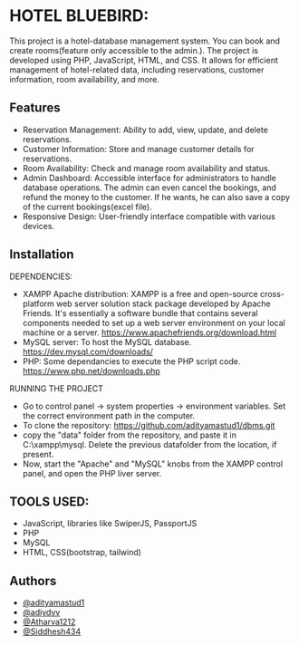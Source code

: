 
# HOTEL BLUEBIRD: 


This project is a hotel-database management system. You can book and create rooms(feature only accessible to the admin.). The project is developed using PHP, JavaScript, HTML, and CSS. It allows for efficient management of hotel-related data, including reservations, customer information, room availability, and more.




## Features

- Reservation Management: Ability to add, view, update, and delete reservations.
- Customer Information: Store and manage customer details for reservations.
- Room Availability: Check and manage room availability and status.
- Admin Dashboard: Accessible interface for administrators to handle database operations. The admin can even cancel the bookings, and refund the money to the customer. If he wants, he can also save a copy of the current bookings(excel file).
- Responsive Design: User-friendly interface compatible with various devices.

## Installation

DEPENDENCIES:
-  XAMPP Apache distribution: XAMPP is a free and open-source cross-platform web server solution stack package developed by Apache Friends. It's essentially a software bundle that contains several components needed to set up a web server environment on your local machine or a server. https://www.apachefriends.org/download.html
- MySQL server: To host the MySQL database. https://dev.mysql.com/downloads/
- PHP: Some dependancies to execute the PHP script code. https://www.php.net/downloads.php
  

RUNNING THE PROJECT
- Go to control panel -> system properties -> environment variables. Set the correct environment path in the computer. 
- To clone the repository: https://github.com/adityamastud1/dbms.git
- copy the "data" folder from the repository, and paste it in C:\xampp\mysql. Delete the previous datafolder from the location, if present. 
- Now, start the "Apache" and "MySQL" knobs from the XAMPP control panel, and open the PHP liver server. 


## TOOLS USED:
- JavaScript, libraries like SwiperJS, PassportJS
- PHP
- MySQL
- HTML, CSS(bootstrap, tailwind)
## Authors

- [@adityamastud1](https://github.com/adityamastud1/)
- [@adiydvv](https://github.com/adiydvv/)
- [@Atharva1212](https://github.com/GalacAtharva/)
- [@Siddhesh434](https://github.com/Siddhesh434/)

